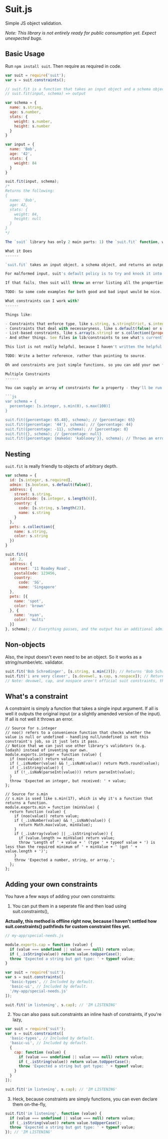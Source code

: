Suit.js
=======

Simple JS object validation.

*Note: This library is not entirely ready for public consumption yet. Expect unexpected bugs.*

Basic Usage
------

Run `npm install suit`. Then require as required in code.

```js
var suit = require('suit');
var s = suit.constraints();

// suit.fit is a function that takes an input object and a schema object and returns a fitted object.
// suit.fit(input, schema) => output

var schema = {
  name: s.string,
  age: s.number,
  stats: {
    weight: s.number,
    height: s.number
  }
}

var input = {
  name: 'Bob',
  age: '42',
  stats: {
    weight: 84
  }
}

suit.fit(input, schema);
/*
Returns the following:
{
  name: 'Bob',
  age: 42,
  stats: {
    weight: 84,
    height: null
  }
}
*/

The `suit` library has only 2 main parts: 1) the `suit.fit` function, which conforms your input according to a desired schema, and 2) the `suit.constraints` function, which loads constraints you can use in building your schemas (including some common defaults like `string`, `number`, `collection`, etc.).

What it Does
------

`suit.fit` takes an input object, a schema object, and returns an output object.

For malformed input, suit's default policy is to try and knock it into shape so that it can pass. So types get auto-converted, decimals get rounded, nulls and undefineds pass, etc. 

If that fails, then suit will throw an error listing all the properties that failed. Your app needs to catch that error and do something useful with it.

TODO: So some code examples for both good and bad input would be nice.

What constraints can I work with?
------

Things like:

- Constraints that enforce type, like s.string, s.stringStrict, s.integer, etc.
- Constraints that deal with necessaryness, like s.default(false) or s.required.
- List-based constraints, like s.array(s.string) or s.collection({property: s.string}). They accept a schema as an argument and run the schema against all their members.
- And other things. See files in lib/constraints to see what's currently available.

This list is not really helpful, because I haven't written the helpful list yet.

TODO: Write a better reference, rather than pointing to source.

Oh and constraints are just simple functions, so you can add your own fairly easily. See below below for more.

Multiple Constraints
------

You can supply an array of constraints for a property - they'll be run from left to right.

```js
var schema = {
  percentage: [s.integer, s.min(0), s.max(100)]
}

suit.fit({percentage: 65.48}, schema); // {percentage: 65}
suit.fit({percentage: '44'}, schema); // {percentage: 44}
suit.fit({percentage: -11}, schema); // {percentage: 0}
suit.fit({}, schema); // {percentage: null}
suit.fit({percentage: {makeGo: 'kablooey'}}, schema); // Throws an error. s.integer doesn't know what to do with an object.
```

Nesting
------

`suit.fit` is really friendly to objects of arbitrary depth.

```js
var schema = {
  id: [s.integer, s.required],
  admin: [s.boolean, s.default(false)],
  address: {
    street: s.string,
    postalCode: [s.integer, s.length(6)],
    country: {
      code: [s.string, s.length(2)],
      name: s.string
    }
  },
  pets: s.collection({
    name: s.string,
    color: s.string
  })
}

suit.fit({
  id: 2,
  address: {
    street: '11 Roadey Road',
    postalCode: 123456,
    country:
      code: 'SG',
      name: 'Singapore'
  },
  pets: [{
    name: 'spot',
    color: 'brown'
  }, {
    name: 'nyan',
    color: 'multi'
  }]
}, schema); // Everything passes, and the output has an additional admin property that's false.
```

Non-objects
------

Also, the input doesn't even need to be an object. So it works as a string/number/etc. validator.

```js
suit.fit('Bob Schrodinger', [s.string, s.min(2)]); // Returns 'Bob Schrodinger'
suit.fit('i are very clever', [s.devowel, s.cap, s.nospace]); // Returns 'IRVRYCLVR'
// Note: devowel, cap, and nospace aren't official suit constraints, they're just there to stimulate your imagination. If you really want them you'll have to build them, see next section.
```

What's a constraint
------
A constraint is simply a function that takes a single input argument. If all is well it outputs the original input (or a slightly amended version of the input). If all is not well it throws an error.

```
// Source for s.integer
// noo() refers to a convenience function that checks whether the value is null or undefined - handling null/undefined is not this constraint's job, so it just lets it pass.
// Notice that we can just use other library's validators (e.g. lodash) instead of inventing our own.
module.exports.integer = function (value) {
  if (noo(value)) return value;
  if (_.isNumber(value) && !_.isNaN(value)) return Math.round(value);
  if (_.isString(value)) {
    if (!_.isNaN(parseInt(value))) return parseInt(value);
  }
  throw 'Expected an integer, but received: ' + value;
};

// Source for s.min
// s.min is used like s.min(17), which is why it's a function that returns a function.
module.exports.min = function (minValue) {
  return function (value) {
    if (noo(value)) return value;
    if (_.isNumber(value) && !_.isNaN(value)) {
      return Math.max(value, minValue);
    }
    if (_.isArray(value) || _.isString(value)) {
      if (value.length >= minValue) return value;
      throw 'Length of ' + value + ' (type ' + typeof value + ') is less than the required minimum of ' + minValue + ' (got ' + value.length + ')';
    }
    throw 'Expected a number, string, or array.';
  };
};
```

Adding your own constraints
------

You have a few ways of adding your own constraints:

1. You can put them in a seperate file and then load using suit.constraints(),

**Actually, this method is offline right now, because I haven't settled how suit.constraints() pathfinds for custom constraint files yet.**

```js
// my-app/special-needs.js

module.exports.cap = function (value) {
  if (value === undefined || value === null) return value;
  if (_.isString(value)) return value.toUpperCase();
  throw 'Expected a string but got type: ' + typeof value;
}
```

```js
var suit = require('suit');
var s = suit.constraints([
  'basic-types', // Included by default.
  'basic-ui', // Included by default.
  '/my-app/special-needs.js'
]);

suit.fit('im listening', s.cap); // 'IM LISTENING'
```

2. You can also pass suit.constraints an inline hash of constraints, if you're lazy,

```js
var suit = require('suit');
var s = suit.constraints([
  'basic-types', // Included by default.
  'basic-ui', // Included by default.
  {
    cap: function (value) {
      if (value === undefined || value === null) return value;
      if (_.isString(value)) return value.toUpperCase();
      throw 'Expected a string but got type: ' + typeof value;
    }
  }
]);

suit.fit('im listening', s.cap); // 'IM LISTENING'
```

3. Heck, because constraints are simply functions, you can even declare them on-the-fly,

```js
suit.fit('im listening', function (value) {
  if (value === undefined || value === null) return value;
  if (_.isString(value)) return value.toUpperCase();
  throw 'Expected a string but got type: ' + typeof value;
}); // 'IM LISTENING'
```
